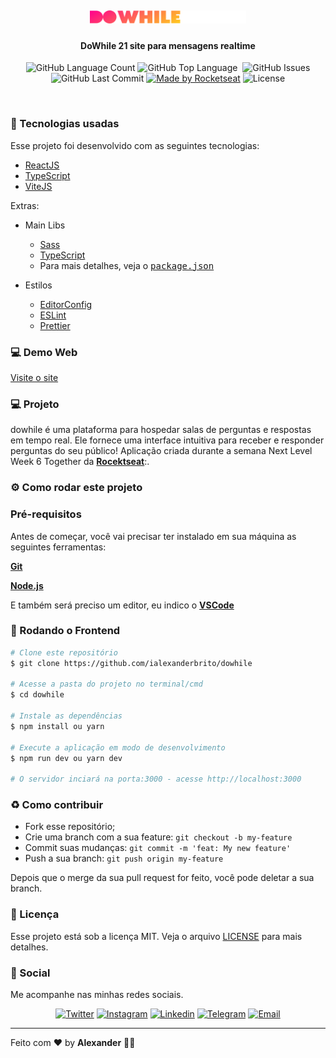 <h1 align="center">
  <img src=".github/logo.svg" width="250px" />
</h1>
<h4 align="center">
 <b>DoWhile 21 site para mensagens realtime</b>
</h4>
<p align="center">
  <img alt="GitHub Language Count" src="https://img.shields.io/github/languages/count/ialexanderbrito/dowhile?style=flat-square" />
  <img alt="GitHub Top Language" src="https://img.shields.io/github/languages/top/ialexanderbrito/dowhile?style=flat-square" />
  <img alt="" src="https://img.shields.io/github/repo-size/ialexanderbrito/dowhile?style=flat-square" />
  <img alt="GitHub Issues" src="https://img.shields.io/github/issues/ialexanderbrito/dowhile?style=flat-square" />
  <img alt="GitHub Last Commit" src="https://img.shields.io/github/last-commit/ialexanderbrito/dowhile?style=flat-square" />

  <a href="https://rocketseat.com.br">
    <img alt="Made by Rocketseat" src="https://img.shields.io/badge/made%20by-Rocketseat-blueviolet?style=flat-square"></a>
    <img alt="License" src="https://img.shields.io/badge/license-MIT-blueviolet?style=flat-square">
</p>

<br>

### 🧪 Tecnologias usadas
Esse projeto foi desenvolvido com as seguintes tecnologias:
- [ReactJS](https://reactjs.org/)
- [TypeScript](https://www.typescriptlang.org/)
- [ViteJS](https://vitejs.dev/)

Extras:

- Main Libs
  - [Sass](https://sass-lang.com/)
  - [TypeScript](https://www.typescriptlang.org/)
  - Para mais detalhes, veja o <kbd>[package.json](https://github.com/ialexanderbrito/dowhile/blob/master/package.json)</kbd>

- Estilos
  - [EditorConfig](https://editorconfig.org/)
  - [ESLint](https://eslint.org/)
  - [Prettier](https://prettier.io/)

### 💻 Demo Web

[Visite o site](https://dowhile-oficial.web.app/)

### 💻 Projeto

dowhile é uma plataforma para hospedar salas de perguntas e respostas em tempo real. Ele fornece uma interface intuitiva para receber e responder perguntas do seu público! Aplicação criada durante a semana Next Level Week 6 Together da <b>[Rocektseat](https://github.com/rocketseat)</b>:.

### ⚙ Como rodar este projeto

### Pré-requisitos

Antes de começar, você vai precisar ter instalado em sua máquina as seguintes ferramentas:

<b>[Git](https://git-scm.com)</b>

<b>[Node.js](https://nodejs.org/en/)</b>

E também será preciso um editor, eu indico o <b>[VSCode](https://code.visualstudio.com/)</b>

### 🧭 Rodando o Frontend

```bash
# Clone este repositório
$ git clone https://github.com/ialexanderbrito/dowhile

# Acesse a pasta do projeto no terminal/cmd
$ cd dowhile

# Instale as dependências
$ npm install ou yarn

# Execute a aplicação em modo de desenvolvimento
$ npm run dev ou yarn dev

# O servidor inciará na porta:3000 - acesse http://localhost:3000
```

### :recycle: Como contribuir

- Fork esse repositório;
- Crie uma branch com a sua feature: `git checkout -b my-feature`
- Commit suas mudanças: `git commit -m 'feat: My new feature'`
- Push a sua branch: `git push origin my-feature`

Depois que o merge da sua pull request for feito, você pode deletar a sua branch.

### :memo: Licença

Esse projeto está sob a licença MIT. Veja o arquivo [LICENSE](LICENSE) para mais detalhes.

### 📱 Social

Me acompanhe nas minhas redes sociais.

<p align="center">

 <a href="https://twitter.com/ialexanderbrito" target="_blank" >
     <img alt="Twitter" src="https://img.shields.io/badge/-Twitter-9cf?style=flat-square&logo=Twitter&logoColor=white"></a>

  <a href="https://instagram.com/ialexanderbrito" target="_blank" >
    <img alt="Instagram" src="https://img.shields.io/badge/-Instagram-ff2b8e?style=flat-square&logo=Instagram&logoColor=white"></a>

  <a href="https://www.linkedin.com/in/ialexanderbrito/" target="_blank" >
    <img alt="Linkedin" src="https://img.shields.io/badge/-Linkedin-blue?style=flat-square&logo=Linkedin&logoColor=white"></a>

  <a href="https://t.me/ialexanderbrito" target="_blank" >
    <img alt="Telegram" src="https://img.shields.io/badge/-Telegram-blue?style=flat-square&logo=Telegram&logoColor=white"></a>

  <a href="mailto:ialexanderbrito@gmail.com" target="_blank" >
    <img alt="Email" src="https://img.shields.io/badge/-Email-c14438?style=flat-square&logo=Gmail&logoColor=white"></a>

</p>

---

Feito com ❤️ by **Alexander** 🤙🏾

